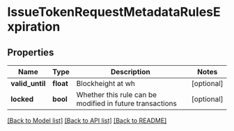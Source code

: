 # IssueTokenRequestMetadataRulesExpiration

## Properties
Name | Type | Description | Notes
------------ | ------------- | ------------- | -------------
**valid_until** | **float** | Blockheight at wh | [optional] 
**locked** | **bool** | Whether this rule can be modified in future transactions | [optional] 

[[Back to Model list]](../README.md#documentation-for-models) [[Back to API list]](../README.md#documentation-for-api-endpoints) [[Back to README]](../README.md)


